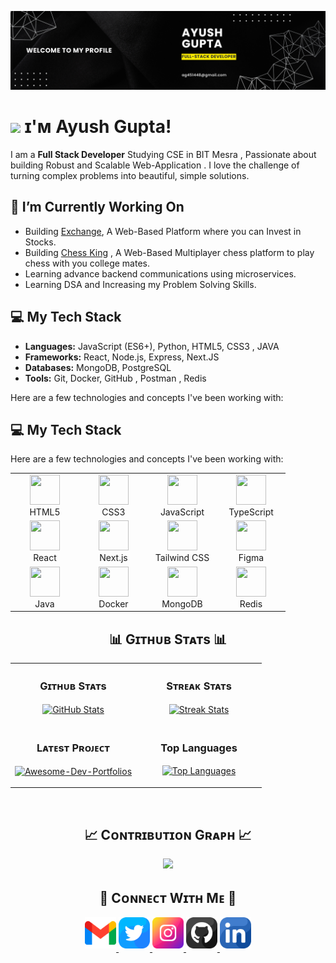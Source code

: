 <!--Banner-->
![ayush banner image](./banner.png)

<!--Header Name-->
# <img src="https://emojis.slackmojis.com/emojis/images/1531849430/4246/blob-sunglasses.gif?1531849430" width="30"/> ɪ'ᴍ Ayush Gupta! 

<!--Start Intro-->               
I am a **Full Stack Developer** Studying CSE in BIT Mesra , Passionate about building Robust and Scalable Web-Application . I love the challenge of turning complex problems into beautiful, simple solutions.


## 🔭 I’m Currently Working On

* Building [Exchange](), A Web-Based Platform where you can Invest in Stocks.
* Building [Chess King]() , A Web-Based Multiplayer chess platform to play chess with you college mates.
* Learning advance backend communications using microservices.
* Learning DSA and Increasing my Problem Solving Skills.

## 💻 My Tech Stack
* **Languages:** JavaScript (ES6+), Python, HTML5, CSS3 , JAVA
* **Frameworks:** React, Node.js, Express, Next.JS
* **Databases:** MongoDB, PostgreSQL
* **Tools:** Git, Docker, GitHub , Postman , Redis

Here are a few technologies and concepts I've been working with:

## 💻 My Tech Stack

Here are a few technologies and concepts I've been working with:

<div align="center">
  <table>
    <tr>
      <td align="center" width="96">
        <a href="#-my-tech-stack">
          <img src="https://cdn.jsdelivr.net/gh/devicons/devicon/icons/html5/html5-original.svg" width="48" height="48" />
        </a>
        <br>HTML5
      </td>
      <td align="center" width="96">
        <a href="#-my-tech-stack">
          <img src="https://cdn.jsdelivr.net/gh/devicons/devicon/icons/css3/css3-original.svg" width="48" height="48" />
        </a>
        <br>CSS3
      </td>
      <td align="center" width="96">
        <a href="#-my-tech-stack">
          <img src="https://cdn.jsdelivr.net/gh/devicons/devicon/icons/javascript/javascript-original.svg" width="48" height="48" />
        </a>
        <br>JavaScript
      </td>
      <td align="center" width="96">
        <a href="#-my-tech-stack">
          <img src="https://cdn.jsdelivr.net/gh/devicons/devicon/icons/typescript/typescript-original.svg" width="48" height="48" />
        </a>
        <br>TypeScript
      </td>
    </tr>
    <tr>
      <td align="center" width="96">
        <a href="#-my-tech-stack">
          <img src="https://cdn.jsdelivr.net/gh/devicons/devicon/icons/react/react-original.svg" width="48" height="48" />
        </a>
        <br>React
      </td>
      <td align="center" width="96">
        <a href="#-my-tech-stack">
          <img src="https://cdn.jsdelivr.net/gh/devicons/devicon/icons/nextjs/nextjs-original.svg" width="48" height="48" />
        </a>
        <br>Next.js
      </td>
      <td align="center" width="96">
        <a href="#-my-tech-stack">
          <img src="https://cdn.jsdelivr.net/gh/devicons/devicon/icons/tailwindcss/tailwindcss-original.svg" width="48" height="48" />
        </a>
        <br>Tailwind CSS
      </td>
      <td align="center" width="96">
        <a href="#-my-tech-stack">
          <img src="https://cdn.jsdelivr.net/gh/devicons/devicon/icons/figma/figma-original.svg" width="48" height="48" />
        </a>
        <br>Figma
      </td>
    </tr>
    <tr>
      <td align="center" width="96">
        <a href="#-my-tech-stack">
          <img src="https://cdn.jsdelivr.net/gh/devicons/devicon/icons/java/java-original.svg" width="48" height="48" />
        </a>
        <br>Java
      </td>
      <td align="center" width="96">
        <a href="#-my-tech-stack">
          <img src="https://cdn.jsdelivr.net/gh/devicons/devicon/icons/docker/docker-original.svg" width="48" height="48" />
        </a>
        <br>Docker
      </td>
      <td align="center" width="96">
        <a href="#-my-tech-stack">
          <img src="https://cdn.jsdelivr.net/gh/devicons/devicon/icons/mongodb/mongodb-original.svg" width="48" height="48" />
        </a>
        <br>MongoDB
      </td>
      <td align="center" width="96">
        <a href="#-my-tech-stack">
          <img src="https://cdn.jsdelivr.net/gh/devicons/devicon/icons/redis/redis-original.svg" width="48" height="48" />
        </a>
        <br>Redis
      </td>
    </tr>
  </table>
</div>


<!--Github stats Table--> 
<h2 align="center">📊 Gɪᴛʜᴜʙ Sᴛᴀᴛs 📊</h2>

<table width="100%">
  <tr>
    <td width="50%">
      <h3 align="center"><strong>Gɪᴛʜᴜʙ Sᴛᴀᴛs</strong></h3>
      <p align="center">
        <a href="https://github.com/ayush-gupta-04">
          <img align="center" src="https://github-readme-stats.vercel.app/api?username=ayush-gupta-04&count_private=true&show_icons=true&theme=nightowl&bg_color=0,000000,441350&title_color=c56a90&text_color=ffffff&rank_icon=github&hide=prs,issues,contribs&show=reviews,prs_merged,prs_merged_percentage" alt="GitHub Stats" />
        </a>
      </p>
    </td>
    <td width="50%">
      <h3 align="center"><strong>Sᴛʀᴇᴀᴋ Sᴛᴀᴛs</strong></h3>
      <p align="center">
        <a href="https://github.com/ayush-gupta-04">
          <img align="center" src="https://streak-stats.demolab.com?user=ayush-gupta-04&theme=nightowl&background=0,000000,441350&fire=ffeb95&ring=ffeb95&sideNums=ffffff&sideLabels=ffffff&dates=c56a90&currStreakNum=ffffff" alt="Streak Stats" />
        </a>
      </p>
    </td>
  </tr>
  <tr>
    <td width="50%">
      <h3 align="center"><strong>Lᴀᴛᴇsᴛ Pʀᴏᴊᴇᴄᴛ</strong></h3>
      <p align="center">
        <a href="https://github.com/ayush-gupta-04/Cash-Canvas">
          <img align="center" width="470" src="https://github-readme-stats.vercel.app/api/pin/?username=ayush-gupta-04&repo=Cash-Canvas&theme=nightowl&show_owner=true&bg_color=0,000000,441350&title_color=c56a90&text_color=ffffff" alt="Awesome-Dev-Portfolios" />
        </a>
      </p>
    </td>
    <td width="50%">
      <h3 align="center"><strong>Top Languages</strong></h3>
      <p align="center">
        <a href="https://github.com/ayush-gupta-04">
          <img align="center" src="https://github-readme-stats.vercel.app/api/top-langs/?username=ayush-gupta-04&layout=compact&theme=radical" alt="Top Languages" />
        </a>
      </p>
    </td>
  </tr>
</table>
<br />

<!--Contribution Graph-->
<h2 align="center">📈 Cᴏɴᴛʀɪʙᴜᴛɪᴏɴ Gʀᴀᴘʜ 📈</h2>
<div align="center">
    <img src="https://github-readme-activity-graph.vercel.app/graph?username=ayush-gupta-04&bg_color=220a28&&color=ffffff&line=c56a90&point=ffeb95&area=false&hide_border=false" border-radius="15">
</div>



<!--Contact Section--> 

<h2 align="center">🤝 Cᴏɴɴᴇᴄᴛ Wɪᴛʜ Mᴇ 🤝 </h2>
<div align="center">
  
<a href="mailto:ag451448@gmail.com" target="_blank">
<img src="./gmail.png" width=50 height=50 alt="ag451448@gmail.com" style="margin-bottom: 5px;" />
</a>

<a href="https://x.com/me_AyushGupta_" target="_blank">
<img src="./twitter.png" width=50 height=50 alt="me_AyushGupta_" style="margin-bottom: 5px;" />
</a>

<a href="https://www.instagram.com/ayush__gupta_04/" target="_blank">
<img src="./instagram.png" width=50 height=50 alt="ayush__gupta_04" style="margin-bottom: 5px;" />
</a>

<a href="https://www.githubcom/ayush-gupta-04" target="_blank">
<img src="./github.png" width=50 height=50 alt="ayush-gupta-04" style="margin-bottom: 5px;" />
</a>

<a href="www.linkedin.com/in/ayush-gupta-r10858" target="_blank">
<img src="./linkedin.png" width=50 height=50 alt="ayush-gupta-r10858" style="margin-bottom: 5px;" />
</a>

</a>
</div>
<br/>
